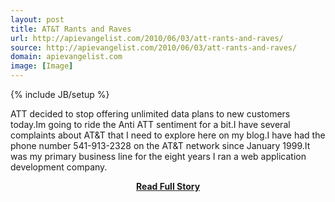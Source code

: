 ```yaml
---
layout: post
title: AT&T Rants and Raves
url: http://apievangelist.com/2010/06/03/att-rants-and-raves/
source: http://apievangelist.com/2010/06/03/att-rants-and-raves/
domain: apievangelist.com
image: [Image]
---
```

{% include JB/setup %}<p>ATT decided to stop offering unlimited data plans to new customers  today.Im going to ride the Anti ATT sentiment for a bit.I  have several complaints about AT&amp;T that I need to explore here on my  blog.I have had the phone number 541-913-2328 on the  AT&amp;T network since January 1999.It was my primary business line  for the eight years I ran a web application development company.</p>
<center><p><a href="http://apievangelist.com/2010/06/03/att-rants-and-raves/" style='padding:25px; font-sze:18px; font-weight: bold;'>Read Full Story</a></p></center>
